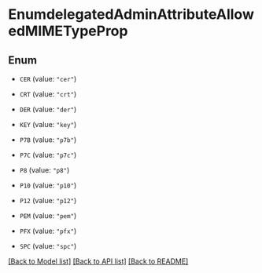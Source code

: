 # EnumdelegatedAdminAttributeAllowedMIMETypeProp

## Enum


* `CER` (value: `"cer"`)

* `CRT` (value: `"crt"`)

* `DER` (value: `"der"`)

* `KEY` (value: `"key"`)

* `P7B` (value: `"p7b"`)

* `P7C` (value: `"p7c"`)

* `P8` (value: `"p8"`)

* `P10` (value: `"p10"`)

* `P12` (value: `"p12"`)

* `PEM` (value: `"pem"`)

* `PFX` (value: `"pfx"`)

* `SPC` (value: `"spc"`)


[[Back to Model list]](../README.md#documentation-for-models) [[Back to API list]](../README.md#documentation-for-api-endpoints) [[Back to README]](../README.md)


